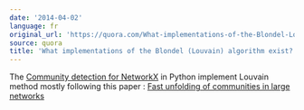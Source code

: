 ```yaml
---
date: '2014-04-02'
language: fr
original_url: 'https://quora.com/What-implementations-of-the-Blondel-Louvain-algorithm-exist/answer/Clément-Renaud'
source: quora
title: 'What implementations of the Blondel (Louvain) algorithm exist?'
---
```


The [Community detection for
NetworkX](http://perso.crans.org/aynaud/communities/) in Python
implement Louvain method mostly following this paper : [Fast unfolding
of communities in large networks](http://lanl.arxiv.org/abs/0803.0476)
